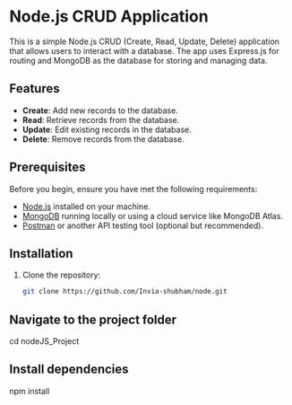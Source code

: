 # Node.js CRUD Application

This is a simple Node.js CRUD (Create, Read, Update, Delete) application that allows users to interact with a database. The app uses Express.js for routing and MongoDB as the database for storing and managing data.

## Features

- **Create**: Add new records to the database.
- **Read**: Retrieve records from the database.
- **Update**: Edit existing records in the database.
- **Delete**: Remove records from the database.

## Prerequisites

Before you begin, ensure you have met the following requirements:

- [Node.js](https://nodejs.org/) installed on your machine.
- [MongoDB](https://www.mongodb.com/) running locally or using a cloud service like MongoDB Atlas.
- [Postman](https://www.postman.com/) or another API testing tool (optional but recommended).

## Installation

1. Clone the repository:
   ```bash
   git clone https://github.com/Invia-shubham/node.git

## Navigate to the project folder

   cd nodeJS_Project

## Install dependencies

   npm install

   
